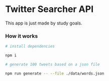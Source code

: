 # Twitter Searcher API

This app is just made by study goals.

### How it works

```bash
# install dependencies

npm i

# generate 100 tweets based on a json file

npm run generate -- --file ./data/words.json
```
